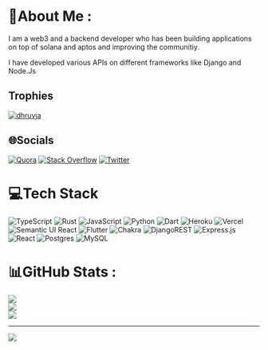 # 💫About Me :
I am a web3 and a backend developer who has been building applications on top
of solana and aptos and improving the communitiy. 

I have developed various APIs on different frameworks like Django and Node.Js

## Trophies

<p align="left"> <a href="https://github.com/ryo-ma/github-profile-trophy"><img src="https://github-profile-trophy.vercel.app/?username=dhruvja" alt="dhruvja" /></a> </p>

## 🌐Socials
 [![Quora](https://img.shields.io/badge/Quora-%23B92B27.svg?logo=Quora&logoColor=white)](https://quora.com/profile/dhruv-34) [![Stack Overflow](https://img.shields.io/badge/-Stackoverflow-FE7A16?logo=stack-overflow&logoColor=white)](https://stackoverflow.com/users/15815166) [![Twitter](https://img.shields.io/badge/Twitter-%231DA1F2.svg?logo=Twitter&logoColor=white)](https://twitter.com/dhruvdjain1) 

# 💻Tech Stack
![TypeScript](https://img.shields.io/badge/typescript-%23007ACC.svg?style=for-the-badge&logo=typescript&logoColor=white) ![Rust](https://img.shields.io/badge/rust-%23000000.svg?style=for-the-badge&logo=rust&logoColor=white) ![JavaScript](https://img.shields.io/badge/javascript-%23323330.svg?style=for-the-badge&logo=javascript&logoColor=%23F7DF1E) ![Python](https://img.shields.io/badge/python-3670A0?style=for-the-badge&logo=python&logoColor=ffdd54) ![Dart](https://img.shields.io/badge/dart-%230175C2.svg?style=for-the-badge&logo=dart&logoColor=white) ![Heroku](https://img.shields.io/badge/heroku-%23430098.svg?style=for-the-badge&logo=heroku&logoColor=white) ![Vercel](https://img.shields.io/badge/vercel-%23000000.svg?style=for-the-badge&logo=vercel&logoColor=white) ![Semantic UI React](https://img.shields.io/badge/Semantic%20UI%20React-%2335BDB2.svg?style=for-the-badge&logo=SemanticUIReact&logoColor=white) ![Flutter](https://img.shields.io/badge/Flutter-%2302569B.svg?style=for-the-badge&logo=Flutter&logoColor=white) ![Chakra](https://img.shields.io/badge/chakra-%234ED1C5.svg?style=for-the-badge&logo=chakraui&logoColor=white) ![DjangoREST](https://img.shields.io/badge/DJANGO-REST-ff1709?style=for-the-badge&logo=django&logoColor=white&color=ff1709&labelColor=gray) ![Express.js](https://img.shields.io/badge/express.js-%23404d59.svg?style=for-the-badge&logo=express&logoColor=%2361DAFB) ![React](https://img.shields.io/badge/react-%2320232a.svg?style=for-the-badge&logo=react&logoColor=%2361DAFB) ![Postgres](https://img.shields.io/badge/postgres-%23316192.svg?style=for-the-badge&logo=postgresql&logoColor=white) ![MySQL](https://img.shields.io/badge/mysql-%2300f.svg?style=for-the-badge&logo=mysql&logoColor=white)
# 📊GitHub Stats :
![](https://github-readme-stats.vercel.app/api?username=dhruvja&theme=radical&hide_border=false&include_all_commits=false&count_private=false)<br/>
![](https://github-readme-streak-stats.herokuapp.com/?user=dhruvja&theme=radical&hide_border=false)<br/>
![](https://github-readme-stats.vercel.app/api/top-langs/?username=dhruvja&theme=radical&hide_border=false&include_all_commits=false&count_private=false&layout=compact)

---
[![](https://visitcount.itsvg.in/api?id=dhruvja&icon=0&color=0)](https://visitcount.itsvg.in)

